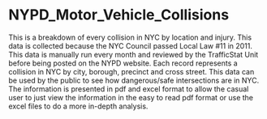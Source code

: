# NYPD_Motor_Vehicle_Collisions
This is a breakdown of every collision in NYC by location and injury. This data is collected because the NYC Council passed Local Law #11 in 2011. This data is manually run every month and reviewed by the TrafficStat Unit before being posted on the NYPD website. Each record represents a collision in NYC by city, borough, precinct and cross street. This data can be used by the public to see how dangerous/safe intersections are in NYC. The information is presented in pdf and excel format to allow the casual user to just view the information in the easy to read pdf format or use the excel files to do a more in-depth analysis.
